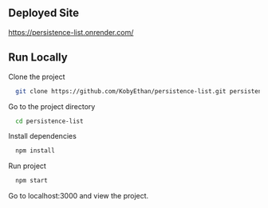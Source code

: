 ## Deployed Site

https://persistence-list.onrender.com/

## Run Locally

Clone the project

```bash
  git clone https://github.com/KobyEthan/persistence-list.git persistence-list
```

Go to the project directory

```bash
  cd persistence-list
```

Install dependencies

```bash
  npm install
```
Run project

```bash
  npm start
```

Go to localhost:3000 and view the project.
